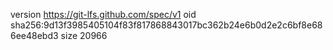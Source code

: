 version https://git-lfs.github.com/spec/v1
oid sha256:9d13f3985405104f83f817868843017bc362b24e6b0d2e2c6bf8e686ee48ebd3
size 20966
